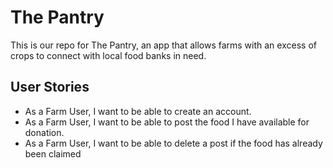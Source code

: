 # The Pantry
This is our repo for The Pantry, an app that allows farms with an excess of crops to connect with local food banks in need. 


## User Stories

- As a Farm User, I want to be able to create an account.
- As a Farm User, I want to be able to post the food I have available for donation.
- As a Farm User, I want to be able to delete a post if the food has already been claimed
